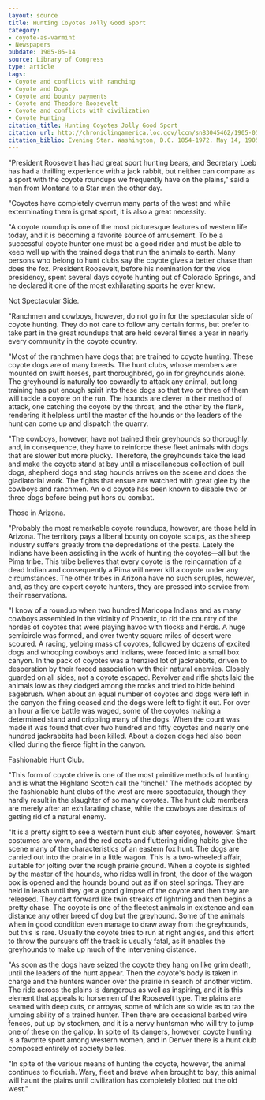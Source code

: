 ```yaml
---
layout: source
title: Hunting Coyotes Jolly Good Sport
category: 
- coyote-as-varmint
- Newspapers
pubdate: 1905-05-14
source: Library of Congress
type: article
tags:
- Coyote and conflicts with ranching
- Coyote and Dogs
- Coyote and bounty payments
- Coyote and Theodore Roosevelt
- Coyote and conflicts with civilization
- Coyote Hunting
citation_title: Hunting Coyotes Jolly Good Sport
citation_url: http://chroniclingamerica.loc.gov/lccn/sn83045462/1905-05-14/ed-1/seq-28/
citation_biblio: Evening Star. Washington, D.C. 1854-1972. May 14, 1905. Chronicling America. Historic American Newspapers. Lib. of Congress.
---
```




"President Roosevelt has had great sport hunting bears, and Secretary Loeb has had a thrilling experience with a jack rabbit, but neither can compare as a sport with the coyote roundups we frequently have on the plains," said a man from Montana to a Star man the other day.

"Coyotes have completely overrun many parts of the west and while exterminating them is great sport, it is also a great necessity.

"A coyote roundup is one of the most picturesque features of western life today, and it is becoming a favorite source of amusement. To be a successful coyote hunter one must be a good rider and must be able to keep well up with the trained dogs that run the animals to earth. Many persons who belong to hunt clubs say the coyote gives a better chase than does the fox. President Roosevelt, before his nomination for the vice presidency, spent several days coyote hunting out of Colorado Springs, and he declared it one of the most exhilarating sports he ever knew.

Not Spectacular Side.

"Ranchmen and cowboys, however, do not go in for the spectacular side of coyote hunting. They do not care to follow any certain forms, but prefer to take part in the great roundups that are held several times a year in nearly every community in the coyote country.

"Most of the ranchmen have dogs that are trained to coyote hunting. These coyote dogs are of many breeds. The hunt clubs, whose members are mounted on swift horses, part thoroughbred, go in for greyhounds alone. The greyhound is naturally too cowardly to attack any animal, but long training has put enough spirit into these dogs so that two or three of them will tackle a coyote on the run. The hounds are clever in their method of attack, one catching the coyote by the throat, and the other by the flank, rendering it helpless until the master of the hounds or the leaders of the hunt can come up and dispatch the quarry.

"The cowboys, however, have not trained their greyhounds so thoroughly, and, in consequence, they have to reinforce these fleet animals with dogs that are slower but more plucky. Therefore, the greyhounds take the lead and make the coyote stand at bay until a miscellaneous collection of bull dogs, shepherd dogs and stag hounds arrives on the scene and does the gladiatorial work. The fights that ensue are watched with great glee by the cowboys and ranchmen. An old coyote has been known to disable two or three dogs before being put hors du combat.

Those in Arizona.

"Probably the most remarkable coyote roundups, however, are those held in Arizona. The territory pays a liberal bounty on coyote scalps, as the sheep industry suffers greatly from the depredations of the pests. Lately the Indians have been assisting in the work of hunting the coyotes—all but the Pima tribe. This tribe believes that every coyote is the reincarnation of a dead Indian and consequently a Pima will never kill a coyote under any circumstances. The other tribes in Arizona have no such scruples, however, and, as they are expert coyote hunters, they are pressed into service from their reservations.

"I know of a roundup when two hundred Maricopa Indians and as many cowboys assembled in the vicinity of Phoenix, to rid the country of the hordes of coyotes that were playing havoc with flocks and herds. A huge semicircle was formed, and over twenty square miles of desert were scoured. A racing, yelping mass of coyotes, followed by dozens of excited dogs and whooping cowboys and Indians, were forced into a small box canyon. In the pack of coyotes was a frenzied lot of jackrabbits, driven to desperation by their forced association with their natural enemies. Closely guarded on all sides, not a coyote escaped. Revolver and rifle shots laid the animals low as they dodged among the rocks and tried to hide behind sagebrush. When about an equal number of coyotes and dogs were left in the canyon the firing ceased and the dogs were left to fight it out. For over an hour a fierce battle was waged, some of the coyotes making a determined stand and crippling many of the dogs. When the count was made it was found that over two hundred and fifty coyotes and nearly one hundred jackrabbits had been killed. About a dozen dogs had also been killed during the fierce fight in the canyon.

Fashionable Hunt Club.

"This form of coyote drive is one of the most primitive methods of hunting and is what the Highland Scotch call the 'tinchel.' The methods adopted by the fashionable hunt clubs of the west are more spectacular, though they hardly result in the slaughter of so many coyotes. The hunt club members are merely after an exhilarating chase, while the cowboys are desirous of getting rid of a natural enemy.

"It is a pretty sight to see a western hunt club after coyotes, however. Smart costumes are worn, and the red coats and fluttering riding habits give the scene many of the characteristics of an eastern fox hunt. The dogs are carried out into the prairie in a little wagon. This is a two-wheeled affair, suitable for jolting over the rough prairie ground. When a coyote is sighted by the master of the hounds, who rides well in front, the door of the wagon box is opened and the hounds bound out as if on steel springs. They are held in leash until they get a good glimpse of the coyote and then they are released. They dart forward like twin streaks of lightning and then begins a pretty chase. The coyote is one of the fleetest animals in existence and can distance any other breed of dog but the greyhound. Some of the animals when in good condition even manage to draw away from the greyhounds, but this is rare. Usually the coyote tries to run at right angles, and this effort to throw the pursuers off the track is usually fatal, as it enables the greyhounds to make up much of the intervening distance.

"As soon as the dogs have seized the coyote they hang on like grim death, until the leaders of the hunt appear. Then the coyote's body is taken in charge and the hunters wander over the prairie in search of another victim. The ride across the plains is dangerous as well as inspiring, and it is this element that appeals to horsemen of the Roosevelt type. The plains are seamed with deep cuts, or arroyas, some of which are so wide as to tax the jumping ability of a trained hunter. Then there are occasional barbed wire fences, put up by stockmen, and it is a nervy huntsman who will try to jump one of these on the gallop. In spite of its dangers, however, coyote hunting is a favorite sport among western women, and in Denver there is a hunt club composed entirely of society belles.

"In spite of the various means of hunting the coyote, however, the animal continues to flourish. Wary, fleet and brave when brought to bay, this animal will haunt the plains until civilization has completely blotted out the old west."
